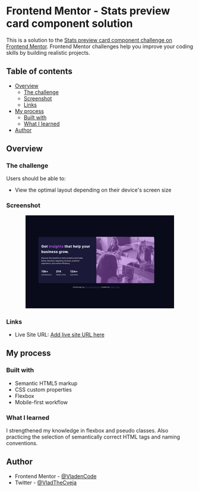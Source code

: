 # Frontend Mentor - Stats preview card component solution

This is a solution to the [Stats preview card component challenge on Frontend Mentor](https://www.frontendmentor.io/challenges/stats-preview-card-component-8JqbgoU62). Frontend Mentor challenges help you improve your coding skills by building realistic projects.

## Table of contents

- [Overview](#overview)
  - [The challenge](#the-challenge)
  - [Screenshot](#screenshot)
  - [Links](#links)
- [My process](#my-process)
  - [Built with](#built-with)
  - [What I learned](#what-i-learned)
- [Author](#author)

## Overview

### The challenge

Users should be able to:

- View the optimal layout depending on their device's screen size

### Screenshot

<p align="center">
<img src="https://github.com/VladenCode/FM-Stats-preview-card/blob/main/stats-preview-card-component-main/screenshot.png" width="400" height="250" />
</p>

### Links

- Live Site URL: [Add live site URL here](https://majestic-smakager-99c425.netlify.app/)

## My process

### Built with

- Semantic HTML5 markup
- CSS custom properties
- Flexbox
- Mobile-first workflow

### What I learned

I strengthened my knowledge in flexbox and pseudo classes. Also practicing the selection of semantically correct HTML tags and naming conventions.

## Author

- Frontend Mentor - [@VladenCode](https://www.frontendmentor.io/profile/VladenCode)
- Twitter - [@VladTheCveja](https://twitter.com/VladTheCveja)

